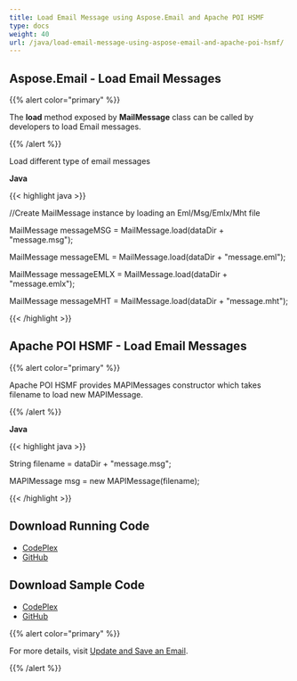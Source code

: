 ```yaml
---
title: Load Email Message using Aspose.Email and Apache POI HSMF
type: docs
weight: 40
url: /java/load-email-message-using-aspose-email-and-apache-poi-hsmf/
---
```


## **Aspose.Email - Load Email Messages**
{{% alert color="primary" %}} 

The **load** method exposed by **MailMessage** class can be called by developers to load Email messages.

{{% /alert %}} 

Load different type of email messages

**Java**

{{< highlight java >}}

 //Create MailMessage instance by loading an Eml/Msg/Emlx/Mht file

MailMessage messageMSG 	= MailMessage.load(dataDir + "message.msg");

MailMessage messageEML 	= MailMessage.load(dataDir + "message.eml");

MailMessage messageEMLX = MailMessage.load(dataDir + "message.emlx");

MailMessage messageMHT 	= MailMessage.load(dataDir + "message.mht");

{{< /highlight >}}
## **Apache POI HSMF - Load Email Messages**
{{% alert color="primary" %}} 

Apache POI HSMF provides MAPIMessages constructor which takes filename to load new MAPIMessage.

{{% /alert %}} 

**Java**

{{< highlight java >}}

 String filename = dataDir + "message.msg";

MAPIMessage msg = new MAPIMessage(filename);

{{< /highlight >}}
## **Download Running Code**
- [CodePlex](https://asposeemailjavaapachepoi.codeplex.com/releases/view/618811)
- [GitHub](https://github.com/aspose-email/Aspose.Email-for-Java/releases/tag/Aspose.Email_Java_for_Apache_POI-v1.0.0)
## **Download Sample Code**
- [CodePlex](https://asposeemailjavaapachepoi.codeplex.com/SourceControl/latest#src/main/java/com/aspose/email/examples/featurescomparison/loadnsave/)
- [GitHub](https://github.com/aspose-email/Aspose.Email-for-Java/tree/master/Plugins/Aspose_Email_for_Apache_POI/src/main/java/com/aspose/email/examples/featurescomparison/loadnsave)

{{% alert color="primary" %}} 

For more details, visit [Update and Save an Email](/email/java/loading-and-saving-message/).

{{% /alert %}}
